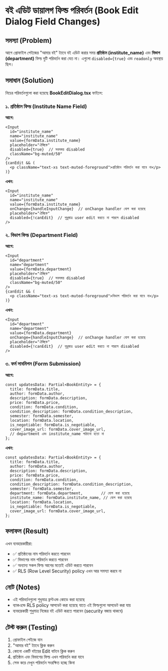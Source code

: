 # বই এডিট ডায়ালগ ফিল্ড পরিবর্তন (Book Edit Dialog Field Changes)

## সমস্যা (Problem)
আগে প্রোফাইল পেইজের "আমার বই" ট্যাবে বই এডিট করার সময় **প্রতিষ্ঠান (institute_name)** এবং **বিভাগ (department)** ফিল্ড দুটি পরিবর্তন করা যেত না। এগুলো `disabled={true}` এবং `readonly` অবস্থায় ছিল।

## সমাধান (Solution)
নিচের পরিবর্তনগুলো করা হয়েছে **BookEditDialog.tsx** ফাইলে:

### ১. প্রতিষ্ঠান ফিল্ড (Institute Name Field)
**আগে:**
```tsx
<Input
  id="institute_name"
  name="institute_name"
  value={formData.institute_name}
  placeholder="ঐচ্ছিক"
  disabled={true}  // সবসময় disabled
  className="bg-muted/50"
/>
{canEdit && (
  <p className="text-xs text-muted-foreground">প্রতিষ্ঠান পরিবর্তন করা যাবে না</p>
)}
```

**এখন:**
```tsx
<Input
  id="institute_name"
  name="institute_name"
  value={formData.institute_name}
  onChange={handleInputChange}  // onChange handler যোগ করা হয়েছে
  placeholder="ঐচ্ছিক"
  disabled={!canEdit}  // শুধুমাত্র user edit করতে না পারলে disabled
/>
```

### ২. বিভাগ ফিল্ড (Department Field)
**আগে:**
```tsx
<Input
  id="department"
  name="department"
  value={formData.department}
  placeholder="ঐচ্ছিক"
  disabled={true}  // সবসময় disabled
  className="bg-muted/50"
/>
{canEdit && (
  <p className="text-xs text-muted-foreground">বিভাগ পরিবর্তন করা যাবে না</p>
)}
```

**এখন:**
```tsx
<Input
  id="department"
  name="department"
  value={formData.department}
  onChange={handleInputChange}  // onChange handler যোগ করা হয়েছে
  placeholder="ঐচ্ছিক"
  disabled={!canEdit}  // শুধুমাত্র user edit করতে না পারলে disabled
/>
```

### ৩. ফর্ম সাবমিশন (Form Submission)
**আগে:**
```tsx
const updatesData: Partial<BookEntity> = {
  title: formData.title,
  author: formData.author,
  description: formData.description,
  price: formData.price,
  condition: formData.condition,
  condition_description: formData.condition_description,
  semester: formData.semester,
  location: formData.location,
  is_negotiable: formData.is_negotiable,
  cover_image_url: formData.cover_image_url,
  // department এবং institute_name পাঠানো হতো না
};
```

**এখন:**
```tsx
const updatesData: Partial<BookEntity> = {
  title: formData.title,
  author: formData.author,
  description: formData.description,
  price: formData.price,
  condition: formData.condition,
  condition_description: formData.condition_description,
  semester: formData.semester,
  department: formData.department,        // যোগ করা হয়েছে
  institute_name: formData.institute_name, // যোগ করা হয়েছে
  location: formData.location,
  is_negotiable: formData.is_negotiable,
  cover_image_url: formData.cover_image_url,
};
```

## ফলাফল (Result)
এখন ব্যবহারকারীরা:
- ✅ প্রতিষ্ঠানের নাম পরিবর্তন করতে পারবেন
- ✅ বিভাগের নাম পরিবর্তন করতে পারবেন
- ✅ অন্যান্য সকল ফিল্ড আগের মতোই এডিট করতে পারবেন
- ✅ RLS (Row Level Security) policy এখন আর সমস্যা করবে না

## নোট (Notes)
- এই পরিবর্তনগুলো শুধুমাত্র ফ্রন্টএন্ড কোডে করা হয়েছে
- ব্যাকএন্ডে RLS policy আপডেট করা হয়েছে যাতে এই ফিল্ডগুলো আপডেট করা যায়
- ব্যবহারকারী শুধুমাত্র নিজের বই এডিট করতে পারবেন (security বজায় থাকবে)

## টেস্ট করুন (Testing)
1. প্রোফাইল পেইজে যান
2. "আমার বই" ট্যাবে ক্লিক করুন
3. কোনো একটি বইয়ের Edit বাটনে ক্লিক করুন
4. প্রতিষ্ঠান এবং বিভাগের ফিল্ড এখন পরিবর্তন করা যাবে
5. সেভ করে দেখুন পরিবর্তন সংরক্ষিত হচ্ছে কিনা
